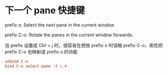 # 下一个 pane 快捷键

prefix o: Select the next pane in the current window

prefix C-o: Rotate the panes in the current window forwards.

当 prefix 设置成 Ctrl + j 时，很容易在想按 prefix o 时误触 prefix C-o，索性把 prefix C-o 也映射成 prefix o 的功能

```conf
unbind C-o
bind C-o select-pane -t :.+
```

